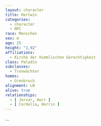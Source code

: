 ```yaml
---
layout: character
title: Hartwin
categories:
  - character
  - NPC
race: Menschen
sex: m
age: 25
height: "1,92"
affiliations:
  - Kirche der Himmlischen Gerechtigkeit
class: Paladin
subclasses:
  - Tronwächter
homes:
  - Grenbrock
alignment: LN
alive: true
relationships:
  - [ Jervar, Herr ]
  - [ Cordelia, Herrin ]
---
```


...